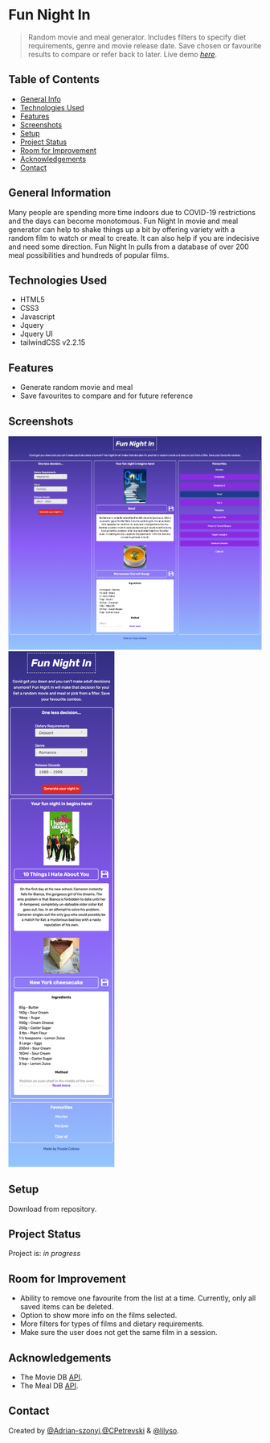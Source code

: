 # Fun Night In

> Random movie and meal generator. Includes filters to specify diet requirements, genre and movie release date. Save chosen or favourite results to compare or refer back to later.
> Live demo [_here_](https://adrian-szonyi.github.io/FunNightIn/).

## Table of Contents

- [General Info](#general-information)
- [Technologies Used](#technologies-used)
- [Features](#features)
- [Screenshots](#screenshots)
- [Setup](#setup)
- [Project Status](#project-status)
- [Room for Improvement](#room-for-improvement)
- [Acknowledgements](#acknowledgements)
- [Contact](#contact)

## General Information

Many people are spending more time indoors due to COVID-19 restrictions and the days can become monotomous. Fun Night In movie and meal generator can help to shake things up a bit by offering variety with a random film to watch or meal to create. It can also help if you are indecisive and need some direction. Fun Night In pulls from a database of over 200 meal possibilities and hundreds of popular films.

## Technologies Used

- HTML5
- CSS3
- Javascript
- Jquery
- Jquery UI
- tailwindCSS v2.2.15

## Features

- Generate random movie and meal
- Save favourites to compare and for future reference

## Screenshots

![Desktop Scrrenshot](assets/images/desktop-screenshot.png)
![Mobile Scrrenshot](assets/images/mobile-screenshot.png)

## Setup

Download from repository.

## Project Status

Project is: _in progress_

## Room for Improvement

- Ability to remove one favourite from the list at a time. Currently, only all saved items can be deleted.
- Option to show more info on the films selected.
- More filters for types of films and dietary requirements.
- Make sure the user does not get the same film in a session.

## Acknowledgements

- The Movie DB [API](https://www.themoviedb.org/documentation/api).
- The Meal DB [API](https://www.themealdb.com/api.php).

## Contact

Created by [@Adrian-szonyi](https://github.com/Adrian-szonyi),[@CPetrevski](https://github.com/CPetrevski) & [@lilyso](https://github.com/lilyso).
